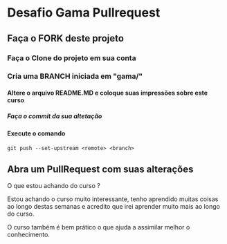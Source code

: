# Desafio Gama Pullrequest

## Faça o FORK deste projeto

### Faça o Clone do projeto em sua conta

### Cria uma BRANCH iniciada em "gama/"

#### Altere o arquivo README.MD e coloque suas impressões sobre este curso

##### Faça o commit da sua altetação

#### Execute o comando

`git push --set-upstream <remote> <branch>`

## Abra um PullRequest com suas alterações

O que estou achando do curso ?

Estou achando o curso muito interessante, tenho aprendido muitas coisas ao longo destas semanas e acredito que irei aprender muito mais ao longo do curso. 

O curso também é bem prático o que ajuda a assimilar melhor o conhecimento.


